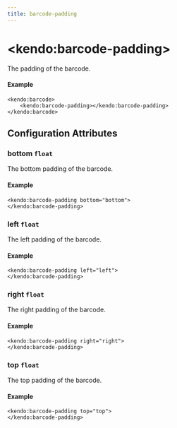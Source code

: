 ```yaml
---
title: barcode-padding
---
```


# \<kendo:barcode-padding\>

The padding of the barcode.

#### Example
    <kendo:barcode>
        <kendo:barcode-padding></kendo:barcode-padding>
    </kendo:barcode>

## Configuration Attributes

### bottom `float`

The bottom padding of the barcode.

#### Example
    <kendo:barcode-padding bottom="bottom">
    </kendo:barcode-padding>

### left `float`

The left padding of the barcode.

#### Example
    <kendo:barcode-padding left="left">
    </kendo:barcode-padding>

### right `float`

The right padding of the barcode.

#### Example
    <kendo:barcode-padding right="right">
    </kendo:barcode-padding>

### top `float`

The top padding of the barcode.

#### Example
    <kendo:barcode-padding top="top">
    </kendo:barcode-padding>

